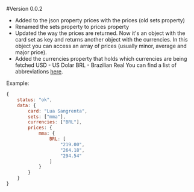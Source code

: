 #Version 0.0.2
- Added to the json property prices with the prices (old sets property)
- Renamed the sets property to prices property
- Updated the way the prices are returned. Now it's an object with the
card set as key and returns another object with the currencies. In this object
you can access an array of prices (usually minor, average and major price).
- Added the currencies property that holds which currencies are being fetched
USD - US Dolar
BRL - Brazilian Real
You can find a list of abbreviations [here](http://www.xe.com/iso4217.php).


Example:
```javascript
{
    status: "ok",
    data: {
        card: "Lua Sangrenta",
        sets: ["mma"],
        currencies: ["BRL"],
        prices: {
            mma: {
                BRL: [
                    "219.00",
                    "264.18",
                    "294.54"
                ]
            }
        }
    }
}
```
